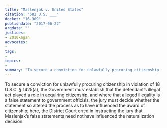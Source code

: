 ```yaml
---
title: "Maslenjak v. United States"
citation: "582 U.S. ___"
docket: "16-309"
publishdate: "2017-06-22"
argdate: ""
justices:
- 2010kagan
advocates:
- 
tags:
- 
topics:
- 
summary: "To secure a conviction for unlawfully procuring citizenship in violation of 18 U.S.C. § 1425(a), the Government must establish that the defendant’s illegal act played a role in acquiring citizenship, and where that alleged illegality is a false statement to government officials, the jury must decide whether the statement so altered the process as to have influenced the award of citizenship; here, the District Court erred in instructing the jury that Maslenjak’s false statements need not have influenced the naturalization decision."
---
```

To secure a conviction for unlawfully procuring citizenship in violation of 18 U.S.C. § 1425(a), the Government must establish that the defendant’s illegal act played a role in acquiring citizenship, and where that alleged illegality is a false statement to government officials, the jury must decide whether the statement so altered the process as to have influenced the award of citizenship; here, the District Court erred in instructing the jury that Maslenjak’s false statements need not have influenced the naturalization decision.


